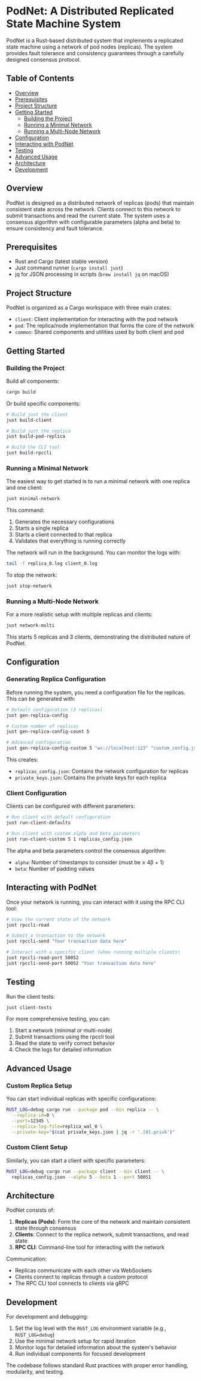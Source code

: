 # PodNet: A Distributed Replicated State Machine System

PodNet is a Rust-based distributed system that implements a replicated state machine using a network of pod nodes (replicas). The system provides fault tolerance and consistency guarantees through a carefully designed consensus protocol.

## Table of Contents

- [Overview](#overview)
- [Prerequisites](#prerequisites)
- [Project Structure](#project-structure)
- [Getting Started](#getting-started)
  - [Building the Project](#building-the-project)
  - [Running a Minimal Network](#running-a-minimal-network)
  - [Running a Multi-Node Network](#running-a-multi-node-network)
- [Configuration](#configuration)
- [Interacting with PodNet](#interacting-with-podnet)
- [Testing](#testing)
- [Advanced Usage](#advanced-usage)
- [Architecture](#architecture)
- [Development](#development)

## Overview
PodNet is designed as a distributed network of replicas (pods) that maintain consistent state across the network. Clients connect to this network to submit transactions and read the current state. The system uses a consensus algorithm with configurable parameters (alpha and beta) to ensure consistency and fault tolerance.

## Prerequisites
- Rust and Cargo (latest stable version)
- Just command runner (`cargo install just`)
- jq for JSON processing in scripts (`brew install jq` on macOS)

## Project Structure
PodNet is organized as a Cargo workspace with three main crates:
- `client`: Client implementation for interacting with the pod network
- `pod`: The replica/node implementation that forms the core of the network
- `common`: Shared components and utilities used by both client and pod

## Getting Started
### Building the Project
Build all components:
```bash
cargo build
```
Or build specific components:
```bash
# Build just the client
just build-client

# Build just the replica
just build-pod-replica

# Build the CLI tool
just build-rpccli
```

### Running a Minimal Network
The easiest way to get started is to run a minimal network with one replica and one client:
```bash
just minimal-network
```
This command:
1. Generates the necessary configurations
2. Starts a single replica
3. Starts a client connected to that replica
4. Validates that everything is running correctly

The network will run in the background. You can monitor the logs with:
```bash
tail -f replica_0.log client_0.log
```
To stop the network:
```bash
just stop-network
```

### Running a Multi-Node Network
For a more realistic setup with multiple replicas and clients:
```bash
just network-multi
```
This starts 5 replicas and 3 clients, demonstrating the distributed nature of PodNet.

## Configuration
### Generating Replica Configuration
Before running the system, you need a configuration file for the replicas. This can be generated with:
```bash
# Default configuration (3 replicas)
just gen-replica-config

# Custom number of replicas
just gen-replica-config-count 5

# Advanced configuration
just gen-replica-config-custom 5 "ws://localhost:123" "custom_config.json" "custom_keys.json"
```
This creates:
- `replicas_config.json`: Contains the network configuration for replicas
- `private_keys.json`: Contains the private keys for each replica

### Client Configuration
Clients can be configured with different parameters:
```bash
# Run client with default configuration
just run-client-defaults

# Run client with custom alpha and beta parameters
just run-client-custom 5 1 replicas_config.json
```
The alpha and beta parameters control the consensus algorithm:
- `alpha`: Number of timestamps to consider (must be ≥ 4β + 1)
- `beta`: Number of padding values

## Interacting with PodNet
Once your network is running, you can interact with it using the RPC CLI tool:
```bash
# View the current state of the network
just rpccli-read

# Submit a transaction to the network
just rpccli-send "Your transaction data here"

# Interact with a specific client (when running multiple clients)
just rpccli-read-port 50052
just rpccli-send-port 50052 "Your transaction data here"
```

## Testing
Run the client tests:
```bash
just client-tests
```
For more comprehensive testing, you can:
1. Start a network (minimal or multi-node)
2. Submit transactions using the rpccli tool
3. Read the state to verify correct behavior
4. Check the logs for detailed information

## Advanced Usage
### Custom Replica Setup
You can start individual replicas with specific configurations:
```bash
RUST_LOG=debug cargo run --package pod --bin replica -- \
  --replica-id=0 \
  --port=12345 \
  --replica-log-file=replica_wal_0 \
  --private-key="$(cat private_keys.json | jq -r '.[0].privk')"
```

### Custom Client Setup
Similarly, you can start a client with specific parameters:
```bash
RUST_LOG=debug cargo run --package client --bin client -- \
  replicas_config.json --alpha 5 --beta 1 --port 50051
```

## Architecture
PodNet consists of:
1. **Replicas (Pods)**: Form the core of the network and maintain consistent state through consensus
2. **Clients**: Connect to the replica network, submit transactions, and read state
3. **RPC CLI**: Command-line tool for interacting with the network

Communication:
- Replicas communicate with each other via WebSockets
- Clients connect to replicas through a custom protocol
- The RPC CLI tool connects to clients via gRPC

## Development
For development and debugging:
1. Set the log level with the `RUST_LOG` environment variable (e.g., `RUST_LOG=debug`)
2. Use the minimal network setup for rapid iteration
3. Monitor logs for detailed information about the system's behavior
4. Run individual components for focused development

The codebase follows standard Rust practices with proper error handling, modularity, and testing.